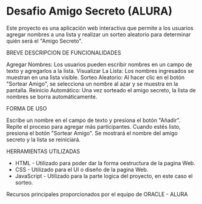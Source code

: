 <h1> Desafio Amigo Secreto (ALURA) </h1>

Este proyecto es una aplicación web interactiva que permite a los usuarios agregar nombres a una lista y realizar un sorteo aleatorio para determinar quién será el "Amigo Secreto".

BREVE DESCRIPCION DE FUNCIONALIDADES

  Agregar Nombres: Los usuarios pueden escribir nombres en un campo de texto y agregarlos a la lista.
  Visualizar La Lista: Los nombres ingresados se muestran en una lista visible.
  Sorteo Aleatorio: Al hacer clic en el botón "Sortear Amigo", se selecciona un nombre al azar y se muestra en la pantalla.
  Reinicio Automático: Una vez sorteado el amigo secreto, la lista de nombres se borra automáticamente.

FORMA DE USO

  Escribe un nombre en el campo de texto y presiona el botón "Añadir".
  Repite el proceso para agregar más participantes.
  Cuando estés listo, presiona el botón "Sortear Amigo".
  Se mostrará el nombre del amigo secreto y la lista se reiniciará.

HERRAMIENTAS UTILIZADAS

  - HTML - Utilizado para poder dar la forma oestructura de la pagina Web.
  - CSS - Utilizado para el UI o diseño de la pagina Web.
  - JavaScript - Utilizado para la parte logica del proyecto, en este caso el sorteo.

Recursos principales proporcionados por el equipo de ORACLE - ALURA

